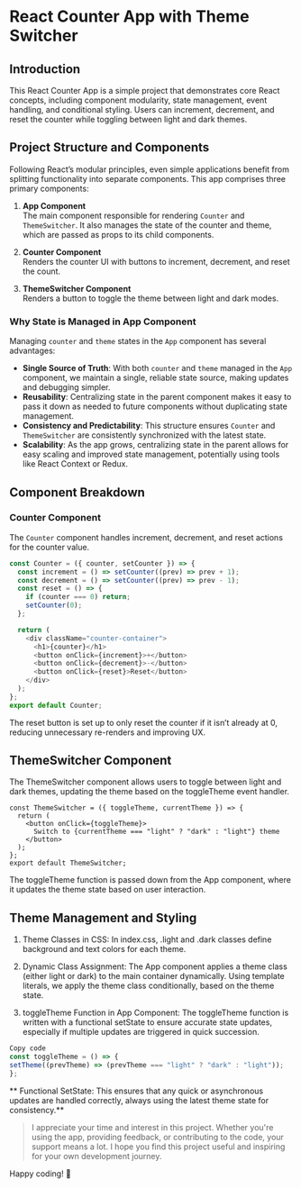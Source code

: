# React Counter App with Theme Switcher

## Introduction

This React Counter App is a simple project that demonstrates core React concepts, including component modularity, state management, event handling, and conditional styling. Users can increment, decrement, and reset the counter while toggling between light and dark themes.

## Project Structure and Components

Following React’s modular principles, even simple applications benefit from splitting functionality into separate components. This app comprises three primary components:

1. **App Component**  
   The main component responsible for rendering `Counter` and `ThemeSwitcher`. It also manages the state of the counter and theme, which are passed as props to its child components.

2. **Counter Component**  
   Renders the counter UI with buttons to increment, decrement, and reset the count.

3. **ThemeSwitcher Component**  
   Renders a button to toggle the theme between light and dark modes.

### Why State is Managed in App Component

Managing `counter` and `theme` states in the `App` component has several advantages:

- **Single Source of Truth**: With both `counter` and `theme` managed in the `App` component, we maintain a single, reliable state source, making updates and debugging simpler.
- **Reusability**: Centralizing state in the parent component makes it easy to pass it down as needed to future components without duplicating state management.
- **Consistency and Predictability**: This structure ensures `Counter` and `ThemeSwitcher` are consistently synchronized with the latest state.
- **Scalability**: As the app grows, centralizing state in the parent allows for easy scaling and improved state management, potentially using tools like React Context or Redux.

## Component Breakdown

### Counter Component

The `Counter` component handles increment, decrement, and reset actions for the counter value.

```javascript
const Counter = ({ counter, setCounter }) => {
  const increment = () => setCounter((prev) => prev + 1);
  const decrement = () => setCounter((prev) => prev - 1);
  const reset = () => {
    if (counter === 0) return;
    setCounter(0);
  };

  return (
    <div className="counter-container">
      <h1>{counter}</h1>
      <button onClick={increment}>+</button>
      <button onClick={decrement}>-</button>
      <button onClick={reset}>Reset</button>
    </div>
  );
};
export default Counter;
```

The reset button is set up to only reset the counter if it isn’t already at 0, reducing unnecessary re-renders and improving UX.

## ThemeSwitcher Component

The ThemeSwitcher component allows users to toggle between light and dark themes, updating the theme based on the toggleTheme event handler.

```
const ThemeSwitcher = ({ toggleTheme, currentTheme }) => {
  return (
    <button onClick={toggleTheme}>
      Switch to {currentTheme === "light" ? "dark" : "light"} theme
    </button>
  );
};
export default ThemeSwitcher;
```

The toggleTheme function is passed down from the App component, where it updates the theme state based on user interaction.

## Theme Management and Styling

1. Theme Classes in CSS:
   In index.css, .light and .dark classes define background and text colors for each theme.

2. Dynamic Class Assignment:
   The App component applies a theme class (either light or dark) to the main container dynamically. Using template literals, we apply the theme class conditionally, based on the theme state.

3. toggleTheme Function in App Component:
   The toggleTheme function is written with a functional setState to ensure accurate state updates, especially if multiple updates are triggered in quick succession.

```javascript
Copy code
const toggleTheme = () => {
setTheme((prevTheme) => (prevTheme === "light" ? "dark" : "light"));
};
```

** Functional SetState: This ensures that any quick or asynchronous updates are handled correctly, always using the latest theme state for consistency.**

> I appreciate your time and interest in this project. Whether you're using the app, providing feedback, or contributing to the code, your support means a lot. I hope you find this project useful and inspiring for your own development journey.

Happy coding! 🙂
